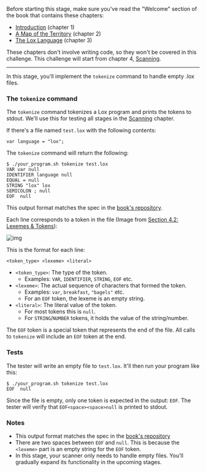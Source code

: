 Before starting this stage, make sure you've read the "Welcome" section of the book that contains these chapters:

- [Introduction](https://craftinginterpreters.com/introduction.html) (chapter 1)
- [A Map of the Territory](https://craftinginterpreters.com/a-map-of-the-territory.html) (chapter 2)
- [The Lox Language](https://craftinginterpreters.com/the-lox-language.html) (chapter 3)

These chapters don't involve writing code, so they won't be covered in this challenge. This challenge will start
from chapter 4, [Scanning](https://craftinginterpreters.com/scanning.html).

---

In this stage, you'll implement the `tokenize` command to handle empty .lox files.

### The `tokenize` command

The `tokenize` command tokenizes a Lox program and prints the tokens to stdout. We'll use this for testing
all stages in the [Scanning](https://craftinginterpreters.com/scanning.html) chapter.

If there's a file named `test.lox` with the following contents:

```
var language = "lox";
```

The `tokenize` command will return the following:

```
$ ./your_program.sh tokenize test.lox
VAR var null
IDENTIFIER language null
EQUAL = null
STRING "lox" lox
SEMICOLON ; null
EOF  null
```

This output format matches the spec in the [book's repository](https://github.com/munificent/craftinginterpreters/tree/01e6f5b8f3e5dfa65674c2f9cf4700d73ab41cf8/test/scanning).

Each line corresponds to a token in the file (Image from [Section 4.2: Lexemes & Tokens](https://craftinginterpreters.com/scanning.html#lexemes-and-tokens)):

![img](https://craftinginterpreters.com/image/scanning/lexemes.png)

This is the format for each line:

```
<token_type> <lexeme> <literal>
```

- `<token_type>`: The type of the token.
  - Examples: `VAR`, `IDENTIFIER`, `STRING`, `EOF` etc.
- `<lexeme>`: The actual sequence of characters that formed the token.
  - Examples: `var`, `breakfast`, `"bagels"` etc.
  - For an `EOF` token, the lexeme is an empty string.
- `<literal>`: The literal value of the token.
  - For most tokens this is `null`.
  - For `STRING`/`NUMBER` tokens, it holds the value of the string/number.

The `EOF` token is a special token that represents the end of the file. All calls to `tokenize` will include an `EOF` token at the end.

### Tests

The tester will write an empty file to `test.lox`. It'll then run your program like this:

```
$ ./your_program.sh tokenize test.lox
EOF  null
```

Since the file is empty, only one token is expected in the output: `EOF`. The tester will verify that `EOF<space><space>null` is printed to stdout.

### Notes

- This output format matches the spec in the [book's repository](https://github.com/munificent/craftinginterpreters/tree/01e6f5b8f3e5dfa65674c2f9cf4700d73ab41cf8/test/scanning)
- There are two spaces between `EOF` and `null`. This is because the `<lexeme>` part is an empty string for the `EOF` token.
- In this stage, your scanner only needs to handle empty files. You’ll gradually expand its functionality in the upcoming stages.
